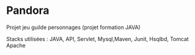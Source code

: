 # Pandora
Projet jeu guilde personnages (projet formation JAVA)

Stacks utilisées : JAVA, API, Servlet, Mysql,Maven, Junit, Hsqlbd, Tomcat Apache 
